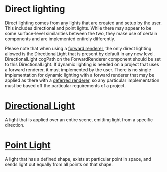 # Direct lighting
Direct lighting comes from any lights that are created and setup by the user. This includes directional and point lights. While there may appear to be some surface-level similarities between the two, they make use of certain components and are implemented entirely differently.

Please note that when using a [forward renderer](https://plasmaengine.github.io/PlasmaDocs/Plasma1/Editor/graphics/renderer.markdown), the only direct lighting allowed is the DirectionalLight that is present by default in any new level. DirectionalLight cogPath on the ForwardRenderer component should be set to this DirectionalLight. If dynamic lighting is needed on a project that uses a forward renderer, it must implemented by the user. There is no single implementation for dynamic lighting with a forward renderer that may be applied as there with a [deferred renderer](https://plasmaengine.github.io/PlasmaDocs/Plasma1/Editor/graphics/renderer.markdown), so any particular implementation must be based off the particular requirements of a project.

# [Directional Light](https://plasmaengine.github.io/PlasmaDocs/Plasma1/Editor/graphics/lighting/direct_lighting/directional_light.markdown)
A light that is applied over an entire scene, emitting light from a specific direction.

# [Point Light](https://plasmaengine.github.io/PlasmaDocs/Plasma1/Editor/graphics/lighting/direct_lighting/point_light.markdown)
A light that has a defined shape, exists at particular point in space, and sends light out equally from all points on that shape. 

 
